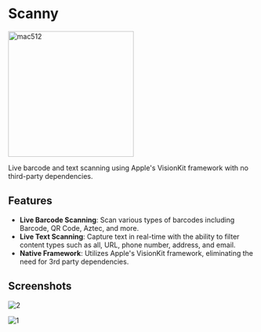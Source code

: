 # Scanny

<img width="256" alt="mac512" src="https://github.com/nerdynikhil/Scanny/assets/36399086/ddb12e21-e570-4a47-9ad6-097e7464ff1b">

Live barcode and text scanning using Apple's VisionKit framework with no third-party dependencies.

## Features

- **Live Barcode Scanning**: Scan various types of barcodes including Barcode, QR Code, Aztec, and more.
- **Live Text Scanning**: Capture text in real-time with the ability to filter content types such as all, URL, phone number, address, and email.
- **Native Framework**: Utilizes Apple's VisionKit framework, eliminating the need for 3rd party dependencies.

## Screenshots

![2](https://github.com/nerdynikhil/Scanny/assets/36399086/7937f47e-8dd7-4ffc-b5d9-7ff93fca18bd)

![1](https://github.com/nerdynikhil/Scanny/assets/36399086/30b2e5f4-4ee4-4b73-8ecd-f5ee039eedee)
